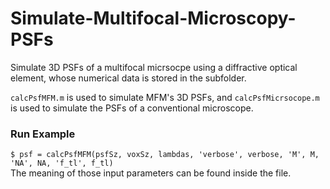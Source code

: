 # Simulate-Multifocal-Microscopy-PSFs
Simulate 3D PSFs of a multifocal micrsocpe using a diffractive optical element, whose numerical data is stored in the subfolder.

`calcPsfMFM.m` is used to simulate MFM's 3D PSFs, and `calcPsfMicrsocope.m` is used to simulate the PSFs of a conventional microscope.

### Run Example

`$ psf = calcPsfMFM(psfSz, voxSz, lambdas, 'verbose', verbose, 'M', M, 'NA', NA, 'f_tl', f_tl)` <br/>
The meaning of those input parameters can be found inside the file.
